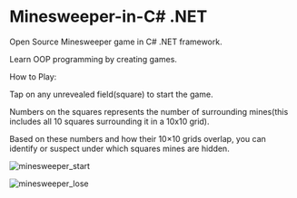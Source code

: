 # Minesweeper-in-C# .NET
Open Source  Minesweeper game in C# .NET framework.

Learn OOP programming by creating games.

How to Play:

Tap on any unrevealed field(square) to start the game.

Numbers on the squares represents the number of surrounding mines(this includes all 10 squares surrounding it in a 10x10 grid).

Based on these numbers and how their 10×10 grids overlap, you can identify or suspect under which squares mines are hidden.

![minesweeper_start](https://user-images.githubusercontent.com/75886396/133941992-3e5e7826-0961-453c-a2d5-bcd00388cb5f.jpg)



![minesweeper_lose](https://user-images.githubusercontent.com/75886396/133942267-1e919c24-60aa-489d-a98c-85a2566efa89.PNG)
